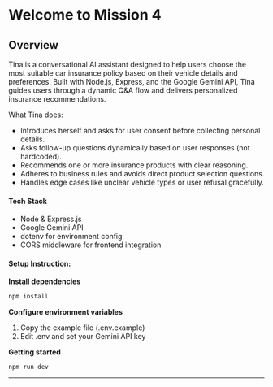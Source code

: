 # Welcome to **Mission 4**

## Overview

Tina is a conversational AI assistant designed to help users choose the most suitable car insurance policy based on their vehicle details and preferences. Built with Node.js, Express, and the Google Gemini API, Tina guides users through a dynamic Q&A flow and delivers personalized insurance recommendations.

What Tina does:

- Introduces herself and asks for user consent before collecting personal details.
- Asks follow-up questions dynamically based on user responses (not hardcoded).
- Recommends one or more insurance products with clear reasoning.
- Adheres to business rules and avoids direct product selection questions.
- Handles edge cases like unclear vehicle types or user refusal gracefully.

#### Tech Stack

- Node & Express.js
- Google Gemini API
- dotenv for environment config
- CORS middleware for frontend integration

#### Setup Instruction:

**Install dependencies**

```bash
npm install
```

**Configure environment variables**

1. Copy the example file (.env.example)
2. Edit .env and set your Gemini API key

**Getting started**

```
npm run dev
```

---
